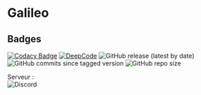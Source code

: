 # Galileo

## Badges

[![Codacy Badge](https://app.codacy.com/project/badge/Grade/0aa0d7d84b314b3480fbafd044c5aa88)](https://www.codacy.com?utm_source=github.com&utm_medium=referral&utm_content=Galileo-Bot/galileo&utm_campaign=Badge_Grade)
[![DeepCode](https://www.deepcode.ai/api/gh/badge?key=eyJhbGciOiJIUzI1NiIsInR5cCI6IkpXVCJ9.eyJwbGF0Zm9ybTEiOiJnaCIsIm93bmVyMSI6IkdhbGlsZW8tQm90IiwicmVwbzEiOiJnYWxpbGVvIiwiaW5jbHVkZUxpbnQiOmZhbHNlLCJhdXRob3JJZCI6MTgyNzgsImlhdCI6MTYwMjYyMzY2N30.y4I_Sfd1QmE8vGzM_62fLinfSOuu3ePiJFDaH_Y5W8s)](https://www.deepcode.ai/app/gh/Galileo-Bot/galileo/_/dashboard?utm_content=gh%2FGalileo-Bot%2Fgalileo)
![GitHub release (latest by date)](https://shieldsio-heberg.herokuapp.com/github/v/release/Galileo-Bot/galileo)
![GitHub commits since tagged version](https://shieldsio-heberg.herokuapp.com/github/commits-since/Galileo-Bot/galileo/1.0.0)
![GitHub repo size](https://shieldsio-heberg.herokuapp.com/github/repo-size/Galileo-Bot/galileo)

Serveur :<br>
![Discord](https://shieldsio-heberg.herokuapp.com/discord/515322595063627776)
